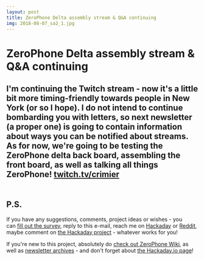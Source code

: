 ```yaml
---
layout: post
title: ZeroPhone Delta assembly stream & Q&A continuing
img: 2018-08-07_sa2_1.jpg 
---
```


# ZeroPhone Delta assembly stream & Q&A continuing

   
 I'm continuing the Twitch stream - now it's a little bit more timing-friendly towards people in New York (or so I hope). I do not intend to continue bombarding you with letters, so next newsletter (a proper one) is going to contain information about ways you can be notified about streams. As for now, we're going to be testing the ZeroPhone delta back board, assembling the front board, as well as talking all things ZeroPhone! [twitch.tv/crimier](https://twitch.tv/crimier)  
   
---

## P.S.

 If you have any suggestions, comments, project ideas or wishes - you can [fill out the survey](https://zerophone.github.io/newsletter/survey/), reply to this e-mail, reach me on [Hackaday](https://hackaday.io/CRImier) or [Reddit](https://www.reddit.com/user/CRImier), maybe comment on [the Hackaday project](https://hackaday.io/project/19035) - whatever works for you!  
   
 If you're new to this project, absolutely do [check out ZeroPhone Wiki](http://wiki.zerophone.org), as well as [newsletter archives](https://zerophone.github.io/newsletter/) - and don't forget about [the Hackaday.io page](https://hackaday.io/project/19035)!

  